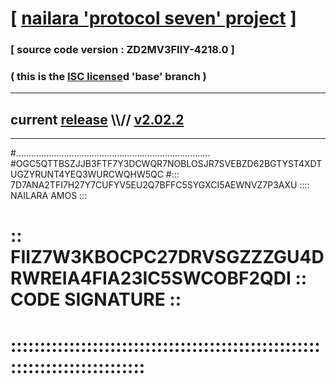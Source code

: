 
# [ [nailara 'protocol seven' project](http://nailara.network/) ]

### [ source code version : ZD2MV3FIIY-4218.0 ]

### ( this is the [ISC license](license)d 'base' branch )
---
## current [release](https://github.com/nailara-technologies/protocol-7/releases) \\\\// [v2.02.2](https://github.com/nailara-technologies/protocol-7/releases/tag/v2.02.2)
---

#.............................................................................
#OGC5QTTBSZJJB3FTF7Y3DCWQR7NOBLOSJR7SVEBZD62BGTYST4XDTUGZYRUNT4YEQ3WURCWQHW5QC
#::: 7D7ANA2TFI7H27Y7CUFYV5EU2Q7BFFC5SYGXCI5AEWNVZ7P3AXU :::: NAILARA AMOS :::
# :: FIIZ7W3KBOCPC27DRVSGZZZGU4DRWREIA4FIA23IC5SWCOBF2QDI :: CODE SIGNATURE ::
# ::::::::::::::::::::::::::::::::::::::::::::::::::::::::::::::::::::::::::::
